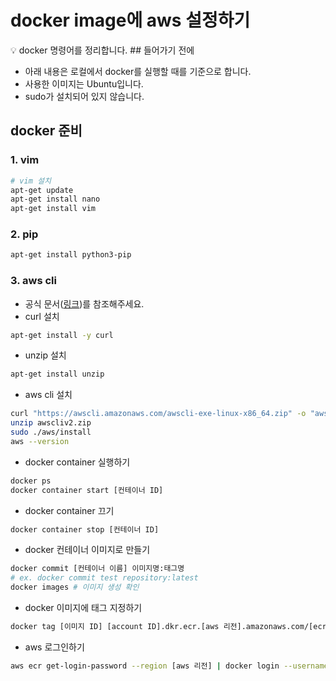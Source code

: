 # docker image에 aws 설정하기

<aside>
💡 docker 명령어를 정리합니다.
## 들어가기 전에

- 아래 내용은 로컬에서 docker를 실행할 때를 기준으로 합니다.
- 사용한 이미지는 Ubuntu입니다.
- sudo가 설치되어 있지 않습니다.

## docker 준비

### 1. vim

```bash
# vim 설치
apt-get update
apt-get install nano
apt-get install vim
```

### 2. pip

```bash
apt-get install python3-pip
```

### 3. aws cli

- 공식 문서([링크](https://docs.aws.amazon.com/ko_kr/cli/latest/userguide/getting-started-install.html))를 참조해주세요.
- curl 설치

```bash
apt-get install -y curl
```

- unzip 설치

```bash
apt-get install unzip
```

- aws cli 설치

```bash
curl "https://awscli.amazonaws.com/awscli-exe-linux-x86_64.zip" -o "awscliv2.zip"
unzip awscliv2.zip
sudo ./aws/install
aws --version
```

- docker container 실행하기

```bash
docker ps
docker container start [컨테이너 ID]
```

- docker container 끄기

```bash
docker container stop [컨테이너 ID]
```

- docker 컨테이너 이미지로 만들기

```bash
docker commit [컨테이너 이름] 이미지명:태그명
# ex. docker commit test repository:latest
docker images # 이미지 생성 확인
```

- docker 이미지에 태그 지정하기

```bash
docker tag [이미지 ID] [account ID].dkr.ecr.[aws 리전].amazonaws.com/[ecr repository 이름]:[태그명]
```

- aws 로그인하기

```bash
aws ecr get-login-password --region [aws 리전] | docker login --username AWS --password-stdin [account ID].dkr.ecr.[aws 리전].amazonaws.com
```
